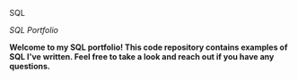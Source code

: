 SQL

*SQL Portfolio*

**Welcome to my SQL portfolio! This code repository contains examples of SQL I've written. Feel free to take a look and reach out if you have any questions.**
